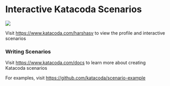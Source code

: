 # Interactive Katacoda Scenarios

[![](http://shields.katacoda.com/katacoda/harshasv/count.svg)](https://www.katacoda.com/harshasv "Get your profile on Katacoda.com")

Visit https://www.katacoda.com/harshasv to view the profile and interactive scenarios

### Writing Scenarios
Visit https://www.katacoda.com/docs to learn more about creating Katacoda scenarios

For examples, visit https://github.com/katacoda/scenario-example

